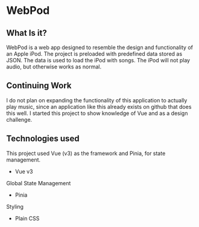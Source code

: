 # WebPod

## What Is it?
WebPod is a web app designed to resemble the design and functionality of an Apple iPod. The project is preloaded with predefined data stored as JSON. The data is used to load the iPod with songs. The iPod will not play audio, but otherwise works as normal. 

## Continuing Work
I do not plan on expanding the functionality of this application to actually play music, since an application like this already exists on github that does this well. I started this project to show knowledge of Vue and as a design challenge.

## Technologies used
This project used Vue (v3) as the framework and Pinia, for state management.
* Vue v3

Global State Management
* Pinia 

Styling
* Plain CSS
